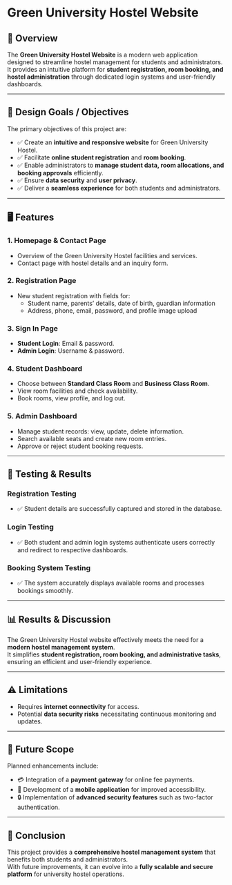 # Green University Hostel Website

## 📌 Overview
The **Green University Hostel Website** is a modern web application designed to streamline hostel management for students and administrators.  
It provides an intuitive platform for **student registration, room booking, and hostel administration** through dedicated login systems and user-friendly dashboards.

---

## 🎯 Design Goals / Objectives
The primary objectives of this project are:

- ✅ Create an **intuitive and responsive website** for Green University Hostel.  
- ✅ Facilitate **online student registration** and **room booking**.  
- ✅ Enable administrators to **manage student data, room allocations, and booking approvals** efficiently.  
- ✅ Ensure **data security** and **user privacy**.  
- ✅ Deliver a **seamless experience** for both students and administrators.  

---

## 🖥️ Features

### 1. Homepage & Contact Page
- Overview of the Green University Hostel facilities and services.  
- Contact page with hostel details and an inquiry form.  

### 2. Registration Page
- New student registration with fields for:
  - Student name, parents’ details, date of birth, guardian information  
  - Address, phone, email, password, and profile image upload  

### 3. Sign In Page
- **Student Login**: Email & password.  
- **Admin Login**: Username & password.  

### 4. Student Dashboard
- Choose between **Standard Class Room** and **Business Class Room**.  
- View room facilities and check availability.  
- Book rooms, view profile, and log out.  

### 5. Admin Dashboard
- Manage student records: view, update, delete information.  
- Search available seats and create new room entries.  
- Approve or reject student booking requests.  

---

## 🧪 Testing & Results

### Registration Testing
- ✅ Student details are successfully captured and stored in the database.  

### Login Testing
- ✅ Both student and admin login systems authenticate users correctly and redirect to respective dashboards.  

### Booking System Testing
- ✅ The system accurately displays available rooms and processes bookings smoothly.  

---

## 📊 Results & Discussion
The Green University Hostel website effectively meets the need for a **modern hostel management system**.  
It simplifies **student registration, room booking, and administrative tasks**, ensuring an efficient and user-friendly experience.  

---

## ⚠️ Limitations
- Requires **internet connectivity** for access.  
- Potential **data security risks** necessitating continuous monitoring and updates.  

---

## 🚀 Future Scope
Planned enhancements include:
- 💳 Integration of a **payment gateway** for online fee payments.  
- 📱 Development of a **mobile application** for improved accessibility.  
- 🔒 Implementation of **advanced security features** such as two-factor authentication.  

---

## 📌 Conclusion
This project provides a **comprehensive hostel management system** that benefits both students and administrators.  
With future improvements, it can evolve into a **fully scalable and secure platform** for university hostel operations.  

